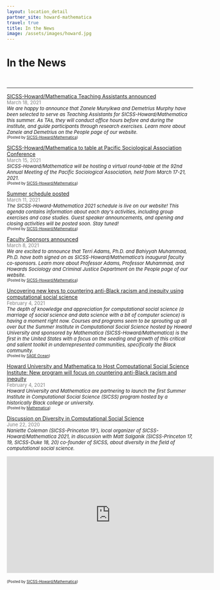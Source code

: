 ```yaml
---
layout: location_detail
partner_site: howard-mathematica
travel: true
title: In the News
image: /assets/images/howard.jpg
---
```


<h1 class="display-4">In the News</h1>
<br />

---

<u>SICSS-Howard/Mathematica Teaching Assistants announced </u>
<br><font color="grey"><font size="2">March 18, 2021</font></font> 
<br><i><font size = "2">We are happy to announce that Zanele Munyikwa and Demetrius Murphy have been selected to serve as Teaching Assistants for SICSS-Howard/Mathematica this summer. As TAs, they will conduct office hours before and during the institute, and guide participants through research exercises. Learn more about Zanele and Demetrius on the People page of our website.  </font></i> 
<br><font size = "1">(Posted by <a href="https://sicss.io/2021/howard-mathematica/people">SICSS-Howard/Mathematica</a>)</font>


<u>SICSS-Howard/Mathematica to table at Pacific Sociological Association Conference </u>
<br><font color="grey"><font size="2">March 15, 2021</font></font> 
<br><i><font size = "2">SICSS-Howard/Mathematica will be hosting a virtual round-table at the 92nd Annual Meeting of the Pacific Sociological Association, held from March 17-21, 2021. </font></i> 
<br><font size = "1">(Posted by <a href="https://sicss.io/2021/howard-mathematica/">SICSS-Howard/Mathematica</a>)</font>


<u>Summer schedule posted </u>
<br><font color="grey"><font size="2">March 11, 2021</font></font> 
<br><i><font size = "2">The SICSS-Howard-Mathematica 2021 schedule is live on our website! This agenda contains information about each day's activities, including group exercises and case studies. Guest speaker announcements, and opening and closing activities will be posted soon.  Stay tuned! </font></i> 
<br><font size = "1">(Posted by <a href="https://sicss.io/2021/howard-mathematica/schedule">SICSS-Howard/Mathematica</a>)</font>


<u>Faculty Sponsors announced </u>
<br><font color="grey"><font size="2">March 8, 2021</font></font> 
<br><i><font size = "2">We are excited to announce that Terri Adams, Ph.D. and Bahiyyah Muhammad, Ph.D. have both signed on as SICSS-Howard/Mathematica’s inaugural faculty co-sponsors. Learn more about Professor Adams, Professor Muhammad, and Howards Sociology and Criminal Justice Department on the People page of our website. </font></i> 
<br><font size = "1">(Posted by <a href="https://sicss.io/2021/howard-mathematica/people">SICSS-Howard/Mathematica</a>)</font>


<u>Uncovering new keys to countering anti-Black racism and inequity using computational social science</u>
<br><font color="grey"><font size="2">February 4, 2021</font></font> 
<br><i><font size = "2">The depth of knowledge and appreciation for computational social science (a marriage of social science and data science with a bit of computer science) is having a moment right now. Courses and programs seem to be sprouting up all over but the Summer Institute in Computational Social Science hosted by Howard University and sponsored by Mathematica (SICSS-Howard/Mathematica) is the first in the United States with a focus on the seeding and growth of this critical and salient toolkit in underrepresented communities, specifically the Black community.  </font></i> 
<br><font size = "1">(Posted by <a href="https://ocean.sagepub.com/blog/diversity/uncovering-new-keys-to-countering-anti-black-racism-and-inequity-using-computational-social-science">SAGE Ocean</a>)</font>


<u>Howard University and Mathematica to Host Computational Social Science Institute: New program will focus on countering anti-Black racism and inequity </u>
<br><font color="grey"><font size="2">February 4, 2021</font></font> 
<br><i><font size = "2">Howard University and Mathematica are partnering to launch the first Summer Institute in Computational Social Science (SICSS) program hosted by a historically Black college or university. </font></i> 
<br><font size = "1">(Posted by <a href="https://www.mathematica.org/news/howard-university-and-mathematica-to-host-computational-social-science-institute">Mathematica</a>)</font>

<u>Discussion on Diversity in Computational Social Science </u>
<br><font color="grey"><font size="2">June 22, 2020</font></font> 
<br><i><font size = "2">Naniette Coleman (SICSS-Princeton 19'), local organizer of SICSS-Howard/Mathematica 2021, in discussion with Matt Salganik (SICSS-Princeton 17, 19, SICSS-Duke 18, 20) co-founder of SICSS, about diversity in the field of computational social science. </font></i> 
<div class="embed-responsive embed-responsive-16by9">
<iframe width="560" height="315" src="https://www.youtube.com/embed/ntXDMNABa_E" frameborder="0" allow="accelerometer; autoplay; encrypted-media; gyroscope; picture-in-picture" allowfullscreen></iframe>
</div>
<br><font size = "1">(Posted by <a href="https://sicss.io/2021/howard-mathematica/">SICSS-Howard/Mathematica</a>)</font>






